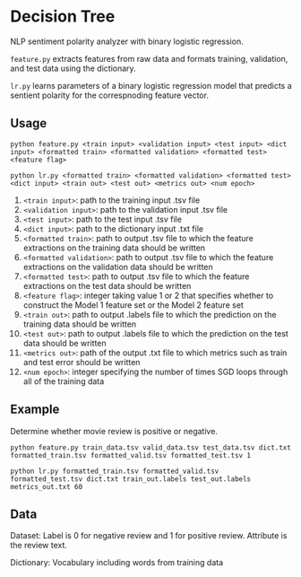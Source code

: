 # Decision Tree
NLP sentiment polarity analyzer with binary logistic regression.

`feature.py` extracts features from raw data and formats training, validation, and test data using the dictionary.

`lr.py` learns parameters of a binary logistic regression model that predicts a sentient polarity for the correspnoding feature vector.

## Usage
    python feature.py <train input> <validation input> <test input> <dict input> <formatted train> <formatted validation> <formatted test> <feature flag>

    python lr.py <formatted train> <formatted validation> <formatted test> <dict input> <train out> <test out> <metrics out> <num epoch>

1. `<train input>`: path to the training input .tsv file
2. `<validation input>`: path to the validation input .tsv file
3. `<test input>`: path to the test input .tsv file
4. `<dict input>`: path to the dictionary input .txt file
5. `<formatted train>`: path to output .tsv file to which the feature extractions on the training data should be written
6. `<formatted validation>`: path to output .tsv file to which the feature extractions on the validation data should be written
7. `<formatted test>`: path to output .tsv file to which the feature extractions on the test data should be written
8. `<feature flag>`: integer taking value 1 or 2 that specifies whether to construct the Model 1 feature set or the Model 2 feature set
9. `<train out>`: path to output .labels file to which the prediction on the training data should be written 
10. `<test out>`: path to output .labels file to which the prediction on the test data should be written
11. `<metrics out>`: path of the output .txt file to which metrics such as train and test error should be written 
12. `<num epoch>`: integer specifying the number of times SGD loops through all of the training data

## Example
Determine whether movie review is positive or negative.

    python feature.py train_data.tsv valid_data.tsv test_data.tsv dict.txt formatted_train.tsv formatted_valid.tsv formatted_test.tsv 1

    python lr.py formatted_train.tsv formatted_valid.tsv formatted_test.tsv dict.txt train_out.labels test_out.labels metrics_out.txt 60

## Data
Dataset: Label is 0 for negative review and 1 for positive review. Attribute is the review text.

Dictionary: Vocabulary including words from training data